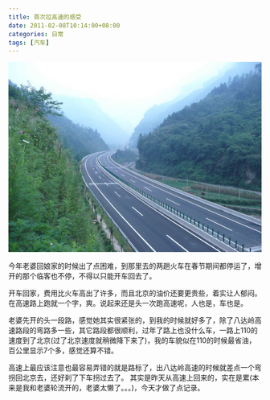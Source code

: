 ```yaml
---
title: 首次拉高速的感受
date: 2011-02-08T10:14:00+08:00
categories: 日常
tags: [汽车]
---
```

![](/uploads/2011/02/freeway.jpg)<!--more-->

今年老婆回娘家的时候出了点困难，到那里去的两趟火车在春节期间都停运了，增开的那个临客也不停，不得以只能开车回去了。

开车回家，费用比火车高出了许多，而且北京的油价还要更贵些，着实让人郁闷。 在高速路上跑就一个字，爽。说起来还是头一次跑高速呢，人也是，车也是。

老婆先开的头一段路，感觉她其实很紧张的，到我的时候就好多了，除了八达岭高速路段的弯路多一些，其它路段都很顺利，过年了路上也没什么车，一路上110的速度到了北京(过了北京速度就稍微降下来了)，我的车貌似在110的时候最省油，百公里显示7个多，感觉还算不错。

高速上最应该注意也最容易弄错的就是路标了，出八达岭高速的时候就差点一个弯拐回北京去，还好刹了下车拐过去了。 其实是昨天从高速上回来的，实在是累(本来是我和老婆轮流开的，老婆太懒了。。。)，今天才做了点记录。
